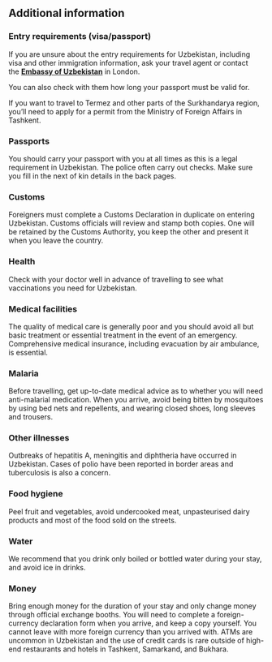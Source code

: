 ## Additional information

### **Entry requirements (visa/passport)**

If you are unsure about the entry requirements for Uzbekistan, including visa and other immigration information, ask your travel agent or contact the [**Embassy of Uzbekistan**](http://www.uzembassy.uk/) in London.

You can also check with them how long your passport must be valid for.

If you want to travel to Termez and other parts of the Surkhandarya region, you’ll need to apply for a permit from the Ministry of Foreign Affairs in Tashkent.

### **Passports**

You should carry your passport with you at all times as this is a legal requirement in Uzbekistan. The police often carry out checks. Make sure you fill in the next of kin details in the back pages.

### **Customs**

Foreigners must complete a Customs Declaration in duplicate on entering Uzbekistan. Customs officials will review and stamp both copies. One will be retained by the Customs Authority, you keep the other and present it when you leave the country.

### **Health**

Check with your doctor well in advance of travelling to see what vaccinations you need for Uzbekistan.

### **Medical facilities**

The quality of medical care is generally poor and you should avoid all but basic treatment or essential treatment in the event of an emergency. Comprehensive medical insurance, including evacuation by air ambulance, is essential.

### **Malaria**

Before travelling, get up-to-date medical advice as to whether you will need anti-malarial medication. When you arrive, avoid being bitten by mosquitoes by using bed nets and repellents, and wearing closed shoes, long sleeves and trousers.

### **Other illnesses**

Outbreaks of hepatitis A, meningitis and diphtheria have occurred in Uzbekistan. Cases of polio have been reported in border areas and tuberculosis is also a concern.

### **Food hygiene**

Peel fruit and vegetables, avoid undercooked meat, unpasteurised dairy products and most of the food sold on the streets.

### **Water**

We recommend that you drink only boiled or bottled water during your stay, and avoid ice in drinks.

### **Money**

Bring enough money for the duration of your stay and only change money through official exchange booths. You will need to complete a foreign-currency declaration form when you arrive, and keep a copy yourself. You cannot leave with more foreign currency than you arrived with. ATMs are uncommon in Uzbekistan and the use of credit cards is rare outside of high-end restaurants and hotels in Tashkent, Samarkand, and Bukhara.